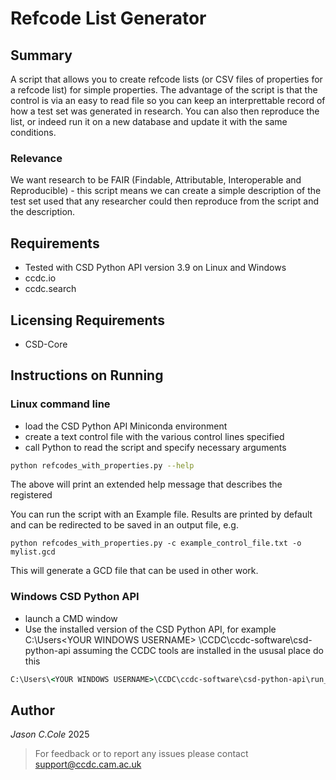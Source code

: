 # Refcode List Generator

## Summary

A script that allows you to create refcode lists (or CSV files of properties for a refcode list) for simple properties.
The advantage of the script is that the control is via an easy to read file so you can keep an interprettable record of
how a test set was generated in research. You can also then reproduce the list, or indeed run it on a new database and
update it with the same conditions.

### Relevance

We want research to be FAIR (Findable, Attributable, Interoperable and Reproducible) - this script means we can create a
simple description of the test set used that any researcher could then reproduce from the script and the description.

## Requirements

- Tested with CSD Python API version 3.9 on Linux and Windows
- ccdc.io
- ccdc.search

## Licensing Requirements

- CSD-Core

## Instructions on Running

### Linux command line

- load the CSD Python API Miniconda environment
- create a text control file with the various control lines specified
- call Python to read the script and specify necessary arguments

~~~bash
python refcodes_with_properties.py --help
~~~

The above will print an extended help message that describes the registered

You can run the script with an Example file. Results are printed by default and can be redirected to be saved in an
output file, e.g.

~~~
python refcodes_with_properties.py -c example_control_file.txt -o mylist.gcd
~~~

This will generate a GCD file that can be used in other work.

### Windows CSD Python API

- launch a CMD window
- Use the installed version of the CSD Python API, for example C:\Users\<YOUR WINDOWS USERNAME>
  \CCDC\ccdc-software\csd-python-api assuming the CCDC tools are installed in the ususal place do this

~~~bat
C:\Users\<YOUR WINDOWS USERNAME>\CCDC\ccdc-software\csd-python-api\run_python_api.bat refcodes_with_properties.py --help
~~~

## Author

_Jason C.Cole_ 2025

> For feedback or to report any issues please contact [support@ccdc.cam.ac.uk](mailto:support@ccdc.cam.ac.uk)
